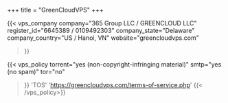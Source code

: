 +++
title = "GreenCloudVPS"
+++

{{< vps_company
company="365 Group LLC / GREENCLOUD LLC"
register_id="6645389 / 0109492303"
company_state="Delaware"
company_country="US / Hanoi, VN"
website="greencloudvps.com"
>}}

{{< vps_policy
torrent="yes (non-copyright-infringing material)"
smtp="yes (no spam)"
tor="no"
>}}
'TOS' 'https://greencloudvps.com/terms-of-service.php'
{{< /vps_policy>}}
